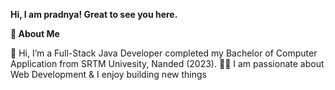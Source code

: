 **Hi, I am pradnya! Great to see you here.**

**🚀 About Me**

👋 Hi, I’m a Full-Stack Java Developer completed my Bachelor of Computer Application from SRTM Univesity, Nanded (2023).
👨‍💻 I am passionate about Web Development & I enjoy building new things

<!---
Pradnya745/Pradnya745 is a ✨ special ✨ repository because its `README.md` (this file) appears on your GitHub profile.
You can click the Preview link to take a look at your changes.
--->
